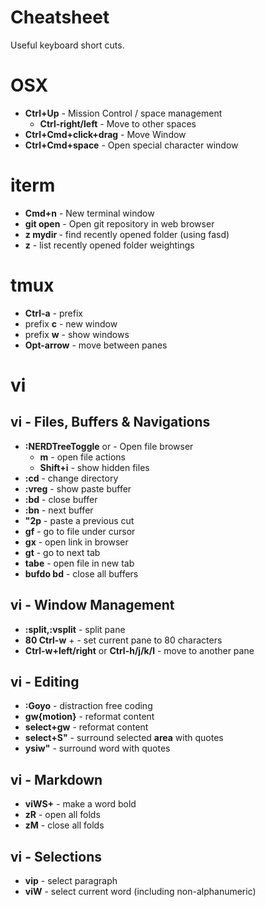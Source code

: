 # Cheatsheet

Useful keyboard short cuts.

# OSX

* **Ctrl+Up** - Mission Control / space management
  * **Ctrl-right/left** - Move to other spaces
* **Ctrl+Cmd+click+drag** - Move Window
* **Ctrl+Cmd+space** - Open special character window

# iterm

* **Cmd+n** - New terminal window
* **git open** - Open git repository in web browser
* **z mydir <tab>** - find recently opened folder (using fasd)
* **z** - list recently opened folder weightings

# tmux

* **Ctrl-a** - prefix
* prefix **c** - new window
* prefix **w** - show windows
* **Opt-arrow** - move between panes

# vi

## vi - Files, Buffers & Navigations

* **:NERDTreeToggle** or **<F7>** - Open file browser
  * **m** - open file actions
  * **Shift+i** - show hidden files
* **:cd** - change directory
* **:vreg** - show paste buffer
* **:bd** - close buffer
* **:bn** - next buffer
* **"2p** - paste a previous cut
* **gf** - go to file under cursor
* **gx** - open link in browser
* **gt** - go to next tab
* **tabe** - open file in new tab
* **bufdo bd** - close all buffers

## vi - Window Management

* **:split,:vsplit** - split pane
* **80 Ctrl-w** + - set current pane to 80 characters
* **Ctrl-w+left/right** or **Ctrl-h/j/k/l** - move to another pane

## vi - Editing

* **:Goyo** - distraction free coding
* **gw{motion}** - reformat content
* **select+gw** - reformat content
* **select+S"** - surround selected **area** with quotes
* **ysiw"** - surround word with quotes

## vi - Markdown

* **viWS+** - make a word bold
* **zR** - open all folds
* **zM** - close all folds

## vi - Selections

* **vip** - select paragraph
* **viW** - select current word (including non-alphanumeric)
